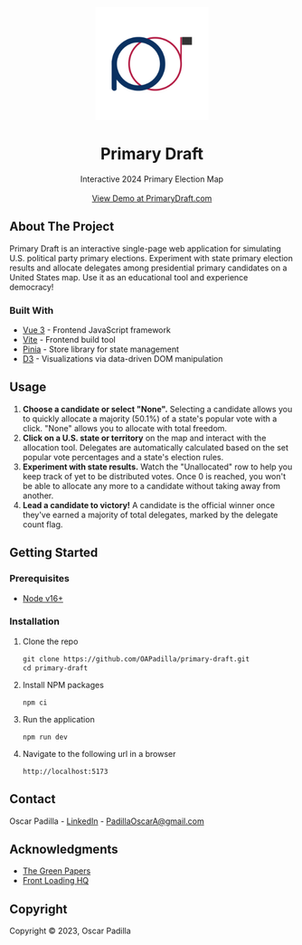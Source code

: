 <div align="center">
  <a href="https://github.com/OAPadilla/primary-draft">
    <img src="public/android-chrome-512x512.png" alt="Logo" width="200" height="200">
  </a>

  <h1 align="center">Primary Draft</h1>

  <p align="center">
    Interactive 2024 Primary Election Map
    <br />
    <br />
    <a href="https://www.primarydraft.com">View Demo at PrimaryDraft.com</a>
  </p>
</div>

<!-- ABOUT THE PROJECT -->
## About The Project

Primary Draft is an interactive single-page web application for simulating U.S. political party primary elections. Experiment with state primary election results and allocate delegates among presidential primary candidates on a United States map. Use it as an educational tool and experience democracy!

### Built With

* [Vue 3](https://vuejs.org/) - Frontend JavaScript framework
* [Vite](https://vitejs.dev/) - Frontend build tool
* [Pinia](https://pinia.vuejs.org/) - Store library for state management
* [D3](https://d3js.org/) - Visualizations via data-driven DOM manipulation

<!-- USAGE EXAMPLES -->
## Usage

1. <strong>Choose a candidate or select "None".</strong> Selecting a candidate allows you to quickly allocate a majority (50.1%) of a state's popular vote with a click. "None" allows you to allocate with total freedom.
2.  <strong>Click on a U.S. state or territory</strong> on the map and interact with the allocation tool. Delegates are automatically calculated based on the set popular vote percentages and a state's election rules.
3. <strong>Experiment with state results.</strong> Watch the "Unallocated" row to help you keep track of yet to be distributed votes. Once 0 is reached, you won't be able to allocate any more to a candidate without taking away from another.
4. <strong>Lead a candidate to victory!</strong> A candidate is the official winner once they've earned a majority of total delegates, marked by the delegate count flag.

<!-- GETTING STARTED -->
## Getting Started

### Prerequisites

* [Node v16+](https://nodejs.org/en)

### Installation

1. Clone the repo
   ```
   git clone https://github.com/OAPadilla/primary-draft.git
   cd primary-draft
   ```
2. Install NPM packages
   ```
   npm ci
   ```
3. Run the application
   ```
   npm run dev
   ```
4. Navigate to the following url in a browser
   ```
   http://localhost:5173
   ```

<!-- CONTACT -->
## Contact

Oscar Padilla - [LinkedIn](https://www.linkedin.com/in/oapadilla/) - PadillaOscarA@gmail.com

<!-- ACKNOWLEDGMENTS -->
## Acknowledgments

* [The Green Papers](https://www.thegreenpapers.com/)
* [Front Loading HQ](https://www.frontloadinghq.com/)

<!-- COPYRIGHT -->
## Copyright

Copyright © 2023, Oscar Padilla
